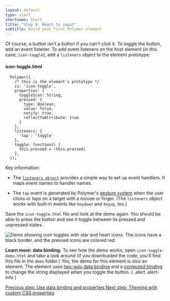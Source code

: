```yaml
---
layout: default
type: start
shortname: Start
title: "Step 4: React to input"
subtitle: Build your first Polymer element
---
```


Of course, a button isn't a button if you can't click it. To toggle the button,
add an event listener. To add event listeners on the host element (in this
case, `icon-toggle`), add a `listeners` object to the element prototype:

#### icon-toggle.html

```
  Polymer({
    /* this is the element's prototype */
    is: 'icon-toggle',
    properties: {
      toggleIcon: String,
      pressed: {
        type: Boolean,
        value: false,
        notify: true,
        reflectToAttribute: true
      }
    },
    listeners: {
      'tap': 'toggle'
    },
    toggle: function() {
      this.pressed = !this.pressed;
    },
  });
```

Key information:

*   The [`listeners object`](https://www.polymer-project.org/1.0/docs/devguide/events.html#event-listeners)
    provides a simple way to set up event handlers. It maps event names to handler names.

*   The `tap` event is generated by Polymer's [gesture system](https://www.polymer-project.org/1.0/docs/devguide/events.html#gestures)
    when the user clicks or taps on a target with a mouse or finger. (The `listeners` object works with built-in events
    like `keydown` and `keyup`, too.)

Save the `icon-toggle.html` file and look at the demo again. You should be able to press the button and see it
toggle between its pressed and unpressed states.

<img src="/images/1.0/first-element/databound-toggles.png" alt="Demo showing icon toggles with star and heart icons. The icons have a black border, and the pressed icons are colored red.">

**Learn more: data binding.** To see how the demo works, open `icon-toggle-demo.html`
and take a look around (if you downloaded the code, you'll find this file in the `demo` folder.)
Yes, the demo for this element is _also_ an element. The
element uses <a href="https://www.polymer-project.org/1.0/docs/devguide/data-binding.html#property-notification">two-way
data binding</a> and a <a href="https://www.polymer-project.org/1.0/docs/devguide/data-binding.html#annotated-computed">computed
binding</a> to change the string displayed when you toggle the button.
{ .alert .alert-info }

<a class="blue-button" href="step-3">
  Previous step: Use data binding and properties
</a>

<a class="blue-button" href="step-5">
  Next step: Theming with custom CSS properties
</a>
